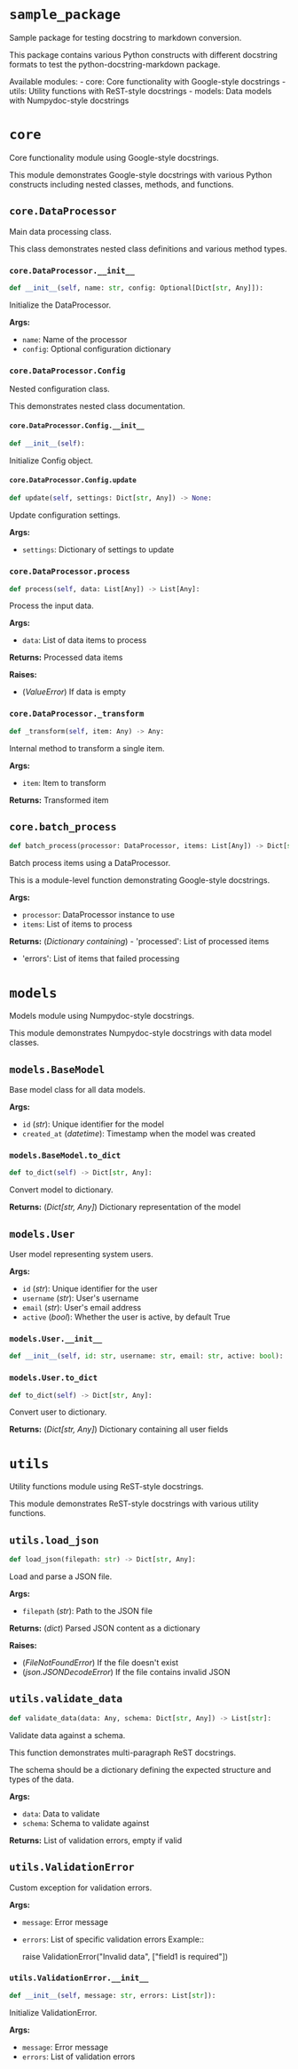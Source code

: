 <a id="sample-package"></a>
# `sample_package`

Sample package for testing docstring to markdown conversion.

This package contains various Python constructs with different docstring formats
to test the python-docstring-markdown package.

Available modules:
    - core: Core functionality with Google-style docstrings
    - utils: Utility functions with ReST-style docstrings
    - models: Data models with Numpydoc-style docstrings

<a id="core"></a>
# `core`

Core functionality module using Google-style docstrings.

This module demonstrates Google-style docstrings with various Python constructs
including nested classes, methods, and functions.

<a id="core-dataprocessor"></a>
## `core.DataProcessor`

Main data processing class.

This class demonstrates nested class definitions and various method types.

<a id="core-dataprocessor-init"></a>
### `core.DataProcessor.__init__`

```python
def __init__(self, name: str, config: Optional[Dict[str, Any]]):
```

Initialize the DataProcessor.

**Args:**

- `name`: Name of the processor
- `config`: Optional configuration dictionary

<a id="core-dataprocessor-config"></a>
### `core.DataProcessor.Config`

Nested configuration class.

This demonstrates nested class documentation.

<a id="core-dataprocessor-config-init"></a>
#### `core.DataProcessor.Config.__init__`

```python
def __init__(self):
```

Initialize Config object.

<a id="core-dataprocessor-config-update"></a>
#### `core.DataProcessor.Config.update`

```python
def update(self, settings: Dict[str, Any]) -> None:
```

Update configuration settings.

**Args:**

- `settings`: Dictionary of settings to update

<a id="core-dataprocessor-process"></a>
### `core.DataProcessor.process`

```python
def process(self, data: List[Any]) -> List[Any]:
```

Process the input data.

**Args:**

- `data`: List of data items to process

**Returns:** Processed data items

**Raises:**

- (*ValueError*) If data is empty

<a id="core-dataprocessor-transform"></a>
### `core.DataProcessor._transform`

```python
def _transform(self, item: Any) -> Any:
```

Internal method to transform a single item.

**Args:**

- `item`: Item to transform

**Returns:** Transformed item

<a id="core-batch-process"></a>
## `core.batch_process`

```python
def batch_process(processor: DataProcessor, items: List[Any]) -> Dict[str, List[Any]]:
```

Batch process items using a DataProcessor.

This is a module-level function demonstrating Google-style docstrings.

**Args:**

- `processor`: DataProcessor instance to use
- `items`: List of items to process

**Returns:** (*Dictionary containing*) - 'processed': List of processed items
- 'errors': List of items that failed processing

<a id="models"></a>
# `models`

Models module using Numpydoc-style docstrings.

This module demonstrates Numpydoc-style docstrings with data model classes.

<a id="models-basemodel"></a>
## `models.BaseModel`

Base model class for all data models.

**Args:**

- `id` (*str*): Unique identifier for the model
- `created_at` (*datetime*): Timestamp when the model was created

<a id="models-basemodel-to-dict"></a>
### `models.BaseModel.to_dict`

```python
def to_dict(self) -> Dict[str, Any]:
```

Convert model to dictionary.

**Returns:** (*Dict[str, Any]*) Dictionary representation of the model

<a id="models-user"></a>
## `models.User`

User model representing system users.

**Args:**

- `id` (*str*): Unique identifier for the user
- `username` (*str*): User's username
- `email` (*str*): User's email address
- `active` (*bool*): Whether the user is active, by default True

<a id="models-user-init"></a>
### `models.User.__init__`

```python
def __init__(self, id: str, username: str, email: str, active: bool):
```

<a id="models-user-to-dict"></a>
### `models.User.to_dict`

```python
def to_dict(self) -> Dict[str, Any]:
```

Convert user to dictionary.

**Returns:** (*Dict[str, Any]*) Dictionary containing all user fields

<a id="utils"></a>
# `utils`

Utility functions module using ReST-style docstrings.

This module demonstrates ReST-style docstrings with various utility functions.

<a id="utils-load-json"></a>
## `utils.load_json`

```python
def load_json(filepath: str) -> Dict[str, Any]:
```

Load and parse a JSON file.

**Args:**

- `filepath` (*str*): Path to the JSON file

**Returns:** (*dict*) Parsed JSON content as a dictionary

**Raises:**

- (*FileNotFoundError*) If the file doesn't exist
- (*json.JSONDecodeError*) If the file contains invalid JSON

<a id="utils-validate-data"></a>
## `utils.validate_data`

```python
def validate_data(data: Any, schema: Dict[str, Any]) -> List[str]:
```

Validate data against a schema.

This function demonstrates multi-paragraph ReST docstrings.

The schema should be a dictionary defining the expected structure
and types of the data.

**Args:**

- `data`: Data to validate
- `schema`: Schema to validate against

**Returns:** List of validation errors, empty if valid

<a id="utils-validationerror"></a>
## `utils.ValidationError`

Custom exception for validation errors.

**Args:**

- `message`: Error message
- `errors`: List of specific validation errors
Example::

    raise ValidationError("Invalid data", ["field1 is required"])

<a id="utils-validationerror-init"></a>
### `utils.ValidationError.__init__`

```python
def __init__(self, message: str, errors: List[str]):
```

Initialize ValidationError.

**Args:**

- `message`: Error message
- `errors`: List of validation errors
